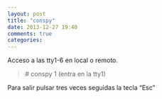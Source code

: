 ```yaml
---
layout: post
title: "conspy"
date: 2013-12-27 19:40
comments: true
categories: 
---
```

Acceso a las tty1-6 en local o remoto.

>\# conspy 1 (entra en la tty1)

Para salir pulsar tres veces seguidas la tecla “Esc”

